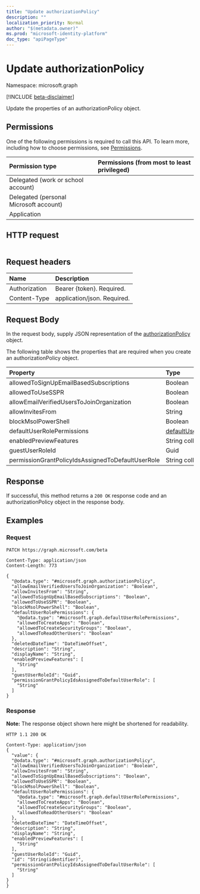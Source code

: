 ```yaml
---
title: "Update authorizationPolicy"
description: ""
localization_priority: Normal
author: "$(metadata.owner)"
ms.prod: "microsoft-identity-platform"
doc_type: "apiPageType"
---
```


# Update authorizationPolicy

Namespace: microsoft.graph

[!INCLUDE [beta-disclaimer](../../includes/beta-disclaimer.md)]

Update the properties of an authorizationPolicy object.

## Permissions

One of the following permissions is required to call this API. To learn more, including how to choose permissions, see [Permissions](/graph/permissions-reference).

| Permission type                        | Permissions (from most to least privileged) |
| :------------------------------------- | :------------------------------------------ |
| Delegated (work or school account)     |                                             |
| Delegated (personal Microsoft account) |                                             |
| Application                            |                                             |

## HTTP request

<!-- {
  "blockType": "ignored"
}
-->

```http

```

## Request headers

| Name          | Description                 |
| :------------ | :-------------------------- |
| Authorization | Bearer {token}. Required.   |
| Content-Type  | application/json. Required. |

## Request Body

In the request body, supply JSON representation of the [authorizationPolicy](../resources/-authorizationpolicy.md) object.

<!-- Actions and Functions -->

<!-- CRUD Methods -->

The following table shows the properties that are required when you create an authorizationPolicy object.

| Property                                          | Type                                                                     | Description |
| :------------------------------------------------ | :----------------------------------------------------------------------- | :---------- |
| allowedToSignUpEmailBasedSubscriptions            | Boolean                                                                  |             |
| allowedToUseSSPR                                  | Boolean                                                                  |             |
| allowEmailVerifiedUsersToJoinOrganization         | Boolean                                                                  |             |
| allowInvitesFrom                                  | String                                                                   |             |
| blockMsolPowerShell                               | Boolean                                                                  |             |
| defaultUserRolePermissions                        | [defaultUserRolePermissions](../resources/defaultuserrolepermissions.md) |             |
| enabledPreviewFeatures                            | String collection                                                        |             |
| guestUserRoleId                                   | Guid                                                                     |             |
| permissionGrantPolicyIdsAssignedToDefaultUserRole | String collection                                                        |             |

## Response

If successful, this method returns a `200 OK` response code and an authorizationPolicy object in the response body.

## Examples

### Request

<!-- {
  "blockType": "request",
  "name": "update_authorizationpolicy"
}
-->

```http
PATCH https://graph.microsoft.com/beta

Content-Type: application/json
Content-Length: 773

{
  "@odata.type": "#microsoft.graph.authorizationPolicy",
  "allowEmailVerifiedUsersToJoinOrganization": "Boolean",
  "allowInvitesFrom": "String",
  "allowedToSignUpEmailBasedSubscriptions": "Boolean",
  "allowedToUseSSPR": "Boolean",
  "blockMsolPowerShell": "Boolean",
  "defaultUserRolePermissions": {
    "@odata.type": "#microsoft.graph.defaultUserRolePermissions",
    "allowedToCreateApps": "Boolean",
    "allowedToCreateSecurityGroups": "Boolean",
    "allowedToReadOtherUsers": "Boolean"
  },
  "deletedDateTime": "DateTimeOffset",
  "description": "String",
  "displayName": "String",
  "enabledPreviewFeatures": [
    "String"
  ],
  "guestUserRoleId": "Guid",
  "permissionGrantPolicyIdsAssignedToDefaultUserRole": [
    "String"
  ]
}

```

### Response

**Note:** The response object shown here might be shortened for readability.

<!-- {
  "blockType": "response",
  "truncated": true,
  "@odata.type": "Microsoft.DirectoryServices.authorizationPolicy"
}
-->

```http
HTTP 1.1 200 OK

Content-Type: application/json
{
  "value": {
  "@odata.type": "#microsoft.graph.authorizationPolicy",
  "allowEmailVerifiedUsersToJoinOrganization": "Boolean",
  "allowInvitesFrom": "String",
  "allowedToSignUpEmailBasedSubscriptions": "Boolean",
  "allowedToUseSSPR": "Boolean",
  "blockMsolPowerShell": "Boolean",
  "defaultUserRolePermissions": {
    "@odata.type": "#microsoft.graph.defaultUserRolePermissions",
    "allowedToCreateApps": "Boolean",
    "allowedToCreateSecurityGroups": "Boolean",
    "allowedToReadOtherUsers": "Boolean"
  },
  "deletedDateTime": "DateTimeOffset",
  "description": "String",
  "displayName": "String",
  "enabledPreviewFeatures": [
    "String"
  ],
  "guestUserRoleId": "Guid",
  "id": "String(identifier)",
  "permissionGrantPolicyIdsAssignedToDefaultUserRole": [
    "String"
  ]
}
}

```
